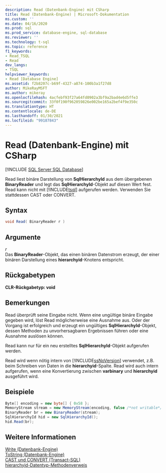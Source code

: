 ```yaml
---
description: Read (Datenbank-Engine) mit CSharp
title: Read (Datenbank-Engine) | Microsoft-Dokumentation
ms.custom: ''
ms.date: 04/16/2020
ms.prod: sql
ms.prod_service: database-engine, sql-database
ms.reviewer: ''
ms.technology: t-sql
ms.topic: reference
f1_keywords:
- Read_TSQL
- Read
dev_langs:
- TSQL
helpviewer_keywords:
- Read [Database Engine]
ms.assetid: f2b8207c-b69f-4327-a874-100b3a1f27d8
author: MikeRayMSFT
ms.author: mikeray
ms.openlocfilehash: 4acfebf93f27a64fd0902a3bf9a2bad4e6d5ffe3
ms.sourcegitcommit: 33f0f190f962059826e002be165a2bef4f9e350c
ms.translationtype: HT
ms.contentlocale: de-DE
ms.lasthandoff: 01/30/2021
ms.locfileid: "99187843"
---
```

# <a name="read-database-engine-by-using-csharp"></a>Read (Datenbank-Engine) mit CSharp
[!INCLUDE [SQL Server SQL Database](../../includes/applies-to-version/sql-asdb.md)]

Read liest binäre Darstellung von **SqlHierarchyId** aus dem übergebenen **BinaryReader** und legt das **SqlHierarchyId**-Objekt auf diesen Wert fest. Read kann nicht mit [!INCLUDE[tsql](../../includes/tsql-md.md)] aufgerufen werden. Verwenden Sie stattdessen CAST oder CONVERT.
  
## <a name="syntax"></a>Syntax  

<!--
This is not T-SQL, despite the ```sql colorizer specified.
Neither should this be ```syntaxsql.
Rather, this is C# (or C# syntax).  Same for the later code blocks.
I am making this fix now, from ```sql to ```cs, on 2020/04/16.  GeneMi.
-->

```csharp
void Read( BinaryReader r )   
```  

## <a name="arguments"></a>Argumente
*r*  
 Das **BinaryReader**-Objekt, das einen binären Datenstrom erzeugt, der einer binären Darstellung eines **hierarchyid**-Knotens entspricht.  
  
## <a name="return-types"></a>Rückgabetypen
 **CLR-Rückgabetyp: void**  
  
## <a name="remarks"></a>Bemerkungen  
 Read überprüft seine Eingabe nicht. Wenn eine ungültige binäre Eingabe gegeben wird, löst Read möglicherweise eine Ausnahme aus. Oder der Vorgang ist erfolgreich und erzeugt ein ungültiges **SqlHierarchyId**-Objekt, dessen Methoden zu unvorhersagbaren Ergebnissen führen oder eine Ausnahme auslösen können.  
  
 Read kann nur für ein neu erstelltes **SqlHierarchyId**-Objekt aufgerufen werden.  
  
 Read wird wenn nötig intern von [!INCLUDE[ssNoVersion](../../includes/ssnoversion-md.md)] verwendet, z.B. beim Schreiben von Daten in die **hierarchyid**-Spalte. Read wird auch intern aufgerufen, wenn eine Konvertierung zwischen **varbinary** und **hierarchyid** ausgeführt wird.  
  
## <a name="examples"></a>Beispiele  
  
```csharp
Byte[] encoding = new byte[] { 0x58 };  
MemoryStream stream = new MemoryStream(encoding, false /*not writable*/);  
BinaryReader br = new BinaryReader(stream);  
SqlHierarchyId hid = new SqlHierarchyId();  
hid.Read(br);   
```  
  
## <a name="see-also"></a>Weitere Informationen  
[Write &#40;Datenbank-Engine&#41;](../../t-sql/data-types/write-database-engine.md)  
[ToString &#40;Datenbank-Engine&#41;](../../t-sql/data-types/tostring-database-engine.md)  
[CAST und CONVERT &#40;Transact-SQL&#41;](../../t-sql/functions/cast-and-convert-transact-sql.md)  
[hierarchyid-Datentyp-Methodenverweis](./hierarchyid-data-type-method-reference.md)
  
